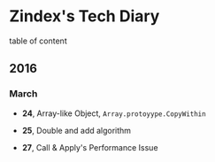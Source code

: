 # Zindex's Tech Diary

table of content

## 2016

### March

+ **24**, Array-like Object, `Array.protoyype.CopyWithin`

+ **25**, Double and add algorithm

+ **27**, Call & Apply's Performance Issue